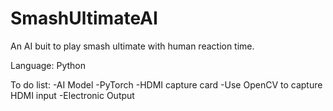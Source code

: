 # SmashUltimateAI
An AI buit to play smash ultimate with human reaction time. 

Language: Python

To do list:
-AI Model
  -PyTorch 
-HDMI capture card
  -Use OpenCV to capture HDMI input
-Electronic Output
